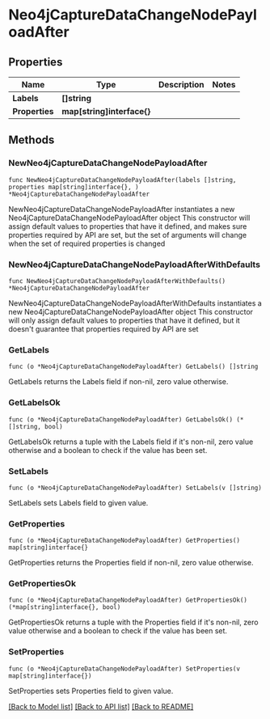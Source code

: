 # Neo4jCaptureDataChangeNodePayloadAfter

## Properties

Name | Type | Description | Notes
------------ | ------------- | ------------- | -------------
**Labels** | **[]string** |  | 
**Properties** | **map[string]interface{}** |  | 

## Methods

### NewNeo4jCaptureDataChangeNodePayloadAfter

`func NewNeo4jCaptureDataChangeNodePayloadAfter(labels []string, properties map[string]interface{}, ) *Neo4jCaptureDataChangeNodePayloadAfter`

NewNeo4jCaptureDataChangeNodePayloadAfter instantiates a new Neo4jCaptureDataChangeNodePayloadAfter object
This constructor will assign default values to properties that have it defined,
and makes sure properties required by API are set, but the set of arguments
will change when the set of required properties is changed

### NewNeo4jCaptureDataChangeNodePayloadAfterWithDefaults

`func NewNeo4jCaptureDataChangeNodePayloadAfterWithDefaults() *Neo4jCaptureDataChangeNodePayloadAfter`

NewNeo4jCaptureDataChangeNodePayloadAfterWithDefaults instantiates a new Neo4jCaptureDataChangeNodePayloadAfter object
This constructor will only assign default values to properties that have it defined,
but it doesn't guarantee that properties required by API are set

### GetLabels

`func (o *Neo4jCaptureDataChangeNodePayloadAfter) GetLabels() []string`

GetLabels returns the Labels field if non-nil, zero value otherwise.

### GetLabelsOk

`func (o *Neo4jCaptureDataChangeNodePayloadAfter) GetLabelsOk() (*[]string, bool)`

GetLabelsOk returns a tuple with the Labels field if it's non-nil, zero value otherwise
and a boolean to check if the value has been set.

### SetLabels

`func (o *Neo4jCaptureDataChangeNodePayloadAfter) SetLabels(v []string)`

SetLabels sets Labels field to given value.


### GetProperties

`func (o *Neo4jCaptureDataChangeNodePayloadAfter) GetProperties() map[string]interface{}`

GetProperties returns the Properties field if non-nil, zero value otherwise.

### GetPropertiesOk

`func (o *Neo4jCaptureDataChangeNodePayloadAfter) GetPropertiesOk() (*map[string]interface{}, bool)`

GetPropertiesOk returns a tuple with the Properties field if it's non-nil, zero value otherwise
and a boolean to check if the value has been set.

### SetProperties

`func (o *Neo4jCaptureDataChangeNodePayloadAfter) SetProperties(v map[string]interface{})`

SetProperties sets Properties field to given value.



[[Back to Model list]](../README.md#documentation-for-models) [[Back to API list]](../README.md#documentation-for-api-endpoints) [[Back to README]](../README.md)



